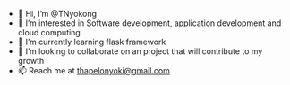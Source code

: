 - 👋 Hi, I’m @TNyokong
- 👀 I’m interested in Software development, application development and cloud computing 
- 🌱 I’m currently learning flask framework
- 💞️ I’m looking to collaborate on an project that will contribute to my growth
- 📫 Reach me at thapelonyoki@gmail.com

<!---
TNyokong/TNyokong is a ✨ special ✨ repository because its `README.md` (this file) appears on your GitHub profile.
You can click the Preview link to take a look at your changes.
--->
